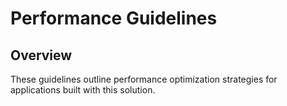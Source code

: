 # Performance Guidelines

## Overview

These guidelines outline performance optimization strategies for applications built with this solution.
